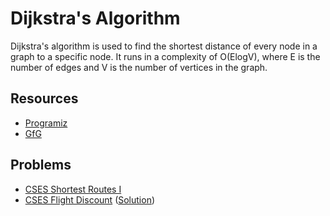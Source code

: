 # Dijkstra's Algorithm

Dijkstra's algorithm is used to find the shortest distance of every node in a graph to a specific node. It runs in a complexity of O(ElogV), where E is the number of
edges and V is the number of vertices in the graph.

## Resources

- [Programiz](https://www.programiz.com/dsa/dijkstra-algorithm)
- [GfG](https://www.geeksforgeeks.org/dijkstras-shortest-path-algorithm-greedy-algo-7/)

## Problems

- [CSES Shortest Routes I](https://cses.fi/problemset/task/1671)
- [CSES Flight Discount](https://cses.fi/problemset/task/1195/) ([Solution](https://cses.fi/problemset/result/4246281/))

